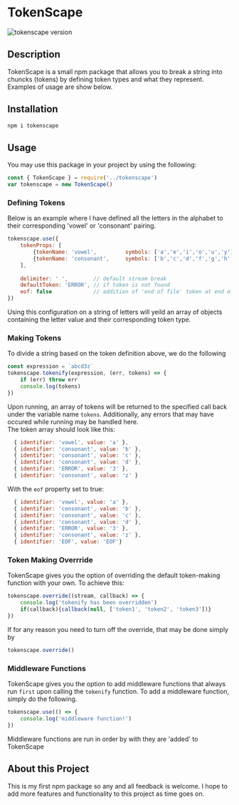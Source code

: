 # TokenScape
![tokenscape version](https://img.shields.io/badge/npm-v1.1.2-blue)
## Description
TokenScape is a small npm package that allows you to break a string into chuncks (tokens) by defining token types and what they represent. Examples of usage are show below.
## Installation
```bash
npm i tokenscape
```
## Usage
You may use this package in your project by using the following:
```javascript
const { TokenScape } = require('../tokenscape')
var tokenscape = new TokenScape()
```

### Defining Tokens
Below is an example where I have defined all the letters in the alphabet to their corresponding 'vowel' or 'consonant' pairing.
```javascript
tokenscape.use({
    tokenProps: [
        {tokenName: 'vowel',         symbols: ['a','e','i','o','u','y']},
        {tokenName: 'consonant',     symbols: ['b','c','d','f','g','h','j','k','l','m','n','p','q','r','s','t','v','w','x','z',]},
    ],
    
    delimiter: ' ',        // default stream break
    defaultToken: 'ERROR', // if token is not found
    eof: false             // addition of 'end of file' token at end of token stream
})
```
Using this configuration on a string of letters will yeild an array of objects containing the letter value and their corresponding token type.

### Making Tokens
To divide a string based on the token definition above, we do the following
```javascript
const expression = `abcd3z`
tokenscape.tokenify(expression, (err, tokens) => {
    if (err) throw err
    console.log(tokens)
})
```
Upon running, an array of tokens will be returned to the specified call back under the variable name `tokens`. Additionally, any errors that may have occured while running may be handled here.<br>
The token array should look like this:
```javascript
  { identifier: 'vowel', value: 'a' },
  { identifier: 'consonant', value: 'b' },
  { identifier: 'consonant', value: 'c' },
  { identifier: 'consonant', value: 'd' },
  { identifier: 'ERROR', value: '3' },
  { identifier: 'consonant', value: 'z' }
```
With the `eof` property set to true:
```javascript
  { identifier: 'vowel', value: 'a' },
  { identifier: 'consonant', value: 'b' },
  { identifier: 'consonant', value: 'c' },
  { identifier: 'consonant', value: 'd' },
  { identifier: 'ERROR', value: '3' },
  { identifier: 'consonant', value: 'z' },
  { identifier: 'EOF', value: 'EOF'}
```

### Token Making Overrride
TokenScape gives you the option of overriding the default token-making function with your own. To achieve this:
```javascript
tokenscape.override((stream, callback) => {
    console.log('tokenify has been overridden')
    if(callback){callback(null, ['token1', 'token2', 'token3'])}
})
```
If for any reason you need to turn off the override, that may be done simply by
```javascript
tokenscape.override()
```

### Middleware Functions
TokenScape gives you the option to add middleware functions that always run `first` upon calling the `tokenify` function. To add a middleware function, simply do the following.
```javascript
tokenscape.use(() => {
    console.log('middleware function!')
})
```
Middleware functions are run in order by with they are 'added' to TokenScape

## About this Project
This is my first npm package so any and all feedback is welcome. I hope to add more features and functionality to this project as time goes on.

